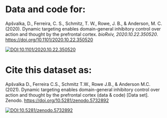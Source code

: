 # Data and code for:

Apšvalka, D., Ferreira, C. S., Schmitz, T. W., Rowe, J. B., & Anderson, M. C. (2020). Dynamic targeting enables domain-general inhibitory control over action and thought by the prefrontal cortex. _bioRxiv, 2020.10.22.350520_. https://doi.org/10.1101/2020.10.22.350520 

[![DOI:10.1101/2020.10.22.350520](http://img.shields.io/badge/DOI-10.1101/2020.10.22.350520-orange.svg)](https://doi.org/10.1101/2020.10.22.350520)



# Cite this dataset as:

Apšvalka D., Ferreira C.S., Schmitz T.W., Rowe J.B., & Anderson M.C. (2021). Dynamic targeting enables domain-general inhibitory control over action and thought by the prefrontal cortex (data & code) [Data set]. Zenodo. https://doi.org/10.5281/zenodo.5732892

[![DOI:10.5281/zenodo.5732892](http://img.shields.io/badge/DOI-10.5281/zenodo.5732892-brightgreen.svg)](https://doi.org/10.5281/zenodo.5732892)

